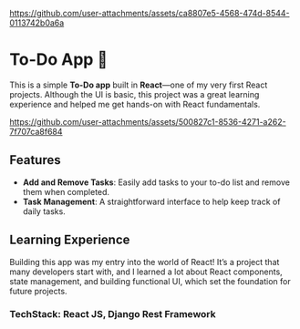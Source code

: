 
https://github.com/user-attachments/assets/ca8807e5-4568-474d-8544-0113742b0a6a


# To-Do App 📝

This is a simple **To-Do app** built in **React**—one of my very first React projects. Although the UI is basic, this project was a great learning experience and helped me get hands-on with React fundamentals.



https://github.com/user-attachments/assets/500827c1-8536-4271-a262-7f707ca8f684



## Features

- **Add and Remove Tasks**: Easily add tasks to your to-do list and remove them when completed.
- **Task Management**: A straightforward interface to help keep track of daily tasks.

## Learning Experience

Building this app was my entry into the world of React! It’s a project that many developers start with, and I learned a lot about React components, state management, and building functional UI, which set the foundation for future projects.

### TechStack: React JS, Django Rest Framework

